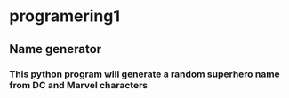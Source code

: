 # programering1
## Name generator
### This python program will generate a random superhero name from DC and Marvel characters